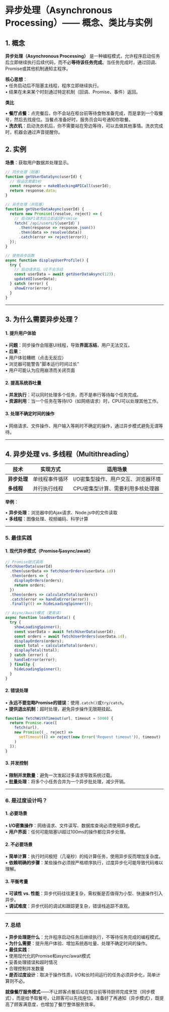 # **异步处理（Asynchronous Processing）—— 概念、类比与实例**

## **1. 概念**
**异步处理（Asynchronous Processing）** 是一种编程模式，允许程序启动任务后立即继续执行后续代码，而不必**等待该任务完成**。当任务完成时，通过回调、Promise或其他机制通知主程序。  


**核心思想**：  
  • 任务启动后不阻塞主线程，程序立即继续执行。  
  • 结果在未来某个时刻通过特定机制（回调、Promise、事件）返回。  


**类比**

  • **餐厅点餐**：点完餐后，你不会站在柜台前等待食物准备完成，而是拿到一个取餐号，然后去找座位。当餐点准备好时，服务员会叫号通知你取餐。  
  • **洗衣机**：启动洗衣机后，你不需要站在旁边等待，可以去做其他事情。洗衣完成时，机器会通过声音提醒你。  

## **2. 实例**
**场景**：获取用户数据并处理显示。  

```javascript
// 同步处理（阻塞）
function getUserDataSync(userId) {
  // 假设这需要3秒
  const response = makeBlockingAPICall(userId);
  return response.data;
}

// 异步处理（非阻塞）
function getUserDataAsync(userId) {
  return new Promise((resolve, reject) => {
    // 启动API请求后立即返回Promise
    fetch(`/api/users/${userId}`)
      .then(response => response.json())
      .then(data => resolve(data))
      .catch(error => reject(error));
  });
}

// 使用异步函数
async function displayUserProfile() {
  try {
    // 启动请求后，UI不会冻结
    const userData = await getUserDataAsync(123);
    updateUI(userData);
  } catch (error) {
    showError(error);
  }
}
```

---


## **3. 为什么需要异步处理？**

#### **1. 提升用户体验**
• **问题**：同步操作会阻塞UI线程，导致**界面冻结**，用户无法交互。  
• **后果**：  
  • 用户体验糟糕（点击无反应）  
  • 浏览器可能警告"脚本运行时间过长"  
  • 用户可能认为应用崩溃而关闭页面  

#### **2. 提高系统吞吐量**
• **并发执行**：可以同时处理多个任务，而不是串行等待每个任务完成。  
• **资源利用**：当一个任务在等待I/O（如网络请求）时，CPU可以处理其他工作。  

#### **3. 处理不确定时间的操作**
• 网络请求、文件操作、用户输入等耗时不确定的操作，通过异步模式避免无谓等待。  

---

## **4. 异步处理 vs. 多线程（Multithreading）**
| 技术 | 实现方式 | 适用场景 |
|------|----------|----------|
| **异步处理** | 单线程事件循环 | I/O密集型操作、用户交互、浏览器环境 |
| **多线程** | 并行执行线程 | CPU密集型计算、需要利用多核处理器 |

**举例**：

• **异步处理**：浏览器中的Ajax请求、Node.js中的文件读取  
• **多线程**：图像处理、视频编码、科学计算  

---

### **5. 最佳实践**
#### **1. 现代异步模式（Promise与async/await）**
```javascript
// Promise链式调用
fetchUserData(userId)
  .then(userData => fetchUserOrders(userData.id))
  .then(orders => {
    displayOrders(orders);
    return orders;
  })
  .then(orders => calculateTotal(orders))
  .catch(error => handleError(error))
  .finally(() => hideLoadingSpinner());

// Async/Await模式（更易读）
async function loadUserData() {
  try {
    showLoadingSpinner();
    const userData = await fetchUserData(userId);
    const orders = await fetchUserOrders(userData.id);
    displayOrders(orders);
    const total = calculateTotal(orders);
    displayTotal(total);
  } catch (error) {
    handleError(error);
  } finally {
    hideLoadingSpinner();
  }
}
```

#### **2. 错误处理**
• **永远不要忽略Promise的错误**：使用`.catch()`或`try/catch`。  
• **提供退出机制**：超时处理，避免异步操作无限期挂起。  

```javascript
function fetchWithTimeout(url, timeout = 5000) {
  return Promise.race([
    fetch(url),
    new Promise((_, reject) => 
      setTimeout(() => reject(new Error('Request timeout')), timeout)
    )
  ]);
}
```

#### **3. 并发控制**
• **限制并发数量**：避免一次发起过多请求导致系统过载。  
• **批量处理**：将多个小任务合并为一个异步批处理，减少开销。  

---

### **6. 是过度设计吗？**
#### **1. 必要场景**
• **I/O密集操作**：网络请求、文件读写、数据库查询必须使用异步模式。  
• **用户界面**：任何可能阻塞UI超过100ms的操作都应异步处理。  

#### **2. 不必要场景**
• **简单计算**：执行时间极短（几毫秒）的纯计算任务，使用异步反而增加复杂度。  
• **依赖明确的步骤**：某些操作必须按严格顺序执行，过度异步化可能导致代码难以理解。  

#### **3. 平衡考量**
• **可读性 vs. 性能**：异步代码往往更复杂，需权衡是否值得为小型、快速操作引入异步。  
• **调试难度**：异步代码的调试和跟踪更复杂，错误栈追踪不直观。  

---

### **7. 总结**
• **异步处理是什么**：允许程序启动任务后继续执行，不等待任务完成的编程模式。  
• **为什么需要**：提升用户体验、增加系统吞吐量、处理不确定时间的操作。  
• **最佳实践**：  
  • 使用现代化的Promise和async/await模式  
  • 妥善处理错误和超时情况  
  • 合理控制并发数量  
• **是否过度设计**：取决于操作性质，I/O和长时间运行的任务必须异步化，简单计算则不必。  

**就像餐厅服务模式**——不让顾客点餐后站在柜台前等待厨师完成烹饪（同步模式），而是给予取餐号，让顾客可以先找座位，准备好了再通知（异步模式），既提高了顾客满意度，也增加了餐厅整体服务效率。 